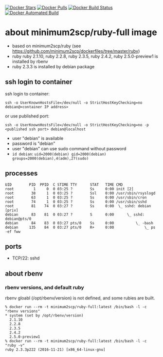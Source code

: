 [![Docker Stars](https://img.shields.io/docker/stars/minimum2scp/ruby-full.svg)]()
[![Docker Pulls](https://img.shields.io/docker/pulls/minimum2scp/ruby-full.svg)]()
[![Docker Build Status](https://img.shields.io/docker/build/minimum2scp/ruby-full.svg)]()
[![Docker Automated Build](https://img.shields.io/docker/automated/minimum2scp/ruby-full.svg)]()

# about minimum2scp/ruby-full image

 * based on minimum2scp/ruby (see https://github.com/minimum2scp/dockerfiles/tree/master/ruby)
 * ruby ruby 2.1.10, ruby 2.2.8, ruby 2.3.5, ruby 2.4.2, ruby 2.5.0-preview1 is installed by rbenv
 * ruby 2.3.3 is installed by debian package

## ssh login to container

ssh login to container:

```
ssh -o UserKnownHostsFile=/dev/null -o StrictHostKeyChecking=no debian@<container IP address>
```

or use published port:

```
ssh -o UserKnownHostsFile=/dev/null -o StrictHostKeyChecking=no -p <published ssh port> debian@localhost
```

 * user "debian" is available
 * password is "debian"
 * user "debian" can use sudo command without password
 * `id debian`: `uid=2000(debian) gid=2000(debian) groups=2000(debian),4(adm),27(sudo)`

## processes

```
UID        PID  PPID  C STIME TTY      STAT   TIME CMD
root         1     0  0 03:25 ?        Ss     0:00 init [2]  
root        38     1  0 03:25 ?        Ssl    0:00 /usr/sbin/rsyslogd
root        63     1  0 03:25 ?        Ss     0:00 /usr/sbin/cron
root        74     1  0 03:25 ?        Ss     0:00 /usr/sbin/sshd
root        81    74  0 03:27 ?        Ss     0:00  \_ sshd: debian [priv]
debian      83    81  0 03:27 ?        S      0:00      \_ sshd: debian@pts/0
debian      84    83  0 03:27 pts/0    Ss     0:00          \_ -bash
debian     135    84  0 03:27 pts/0    R+     0:00              \_ ps -ef fww
```

## ports

 * TCP/22: sshd

## about rbenv

### rbenv versions, and default ruby

rbenv gloabl (/opt/rbenv/version) is not defined, and some rubies are built.

```
% docker run --rm -t minimum2scp/ruby-full:latest /bin/bash -l -c "rbenv versions"
* system (set by /opt/rbenv/version)
  2.1.10
  2.2.8
  2.3.5
  2.4.2
  2.5.0-preview1
% docker run --rm -t minimum2scp/ruby-full:latest /bin/bash -l -c "ruby -v"
ruby 2.3.3p222 (2016-11-21) [x86_64-linux-gnu]
```


